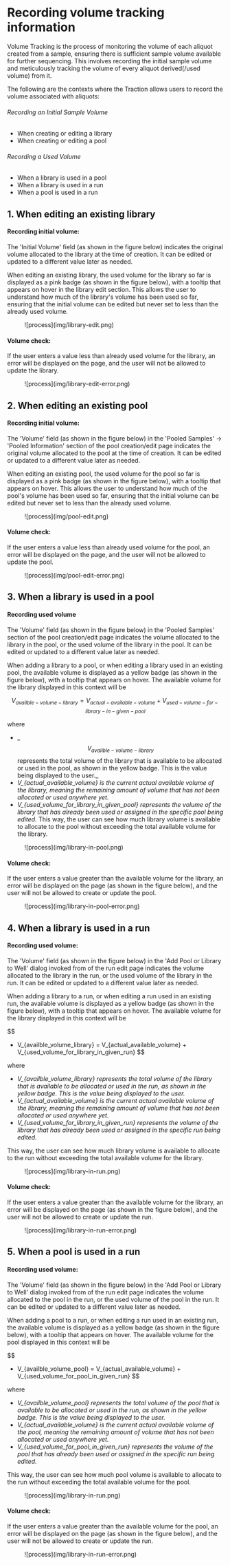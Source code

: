 # Recording volume tracking information

Volume Tracking is the process of monitoring the volume of each aliquot created from a sample, ensuring there is sufficient sample volume available for further sequencing. This involves recording the initial sample volume and meticulously tracking the volume of every aliquot derived(/used volume) from it.

The following are the contexts where the Traction allows users to record the volume associated with aliquots:

###### Recording an Initial Sample Volume

- When creating or editing a library
- When creating or editing a pool

###### Recording a Used Volume

- When a library is used in a pool
- When a library is used in a run
- When a pool is used in a run

## 1. When editing an existing library

#### Recording initial volume:

The 'Initial Volume' field (as shown in the figure below) indicates the original volume allocated to the library at the time of creation. It can be edited or updated to a different value later as needed.

When editing an existing library, the used volume for the library so far is displayed as a pink badge (as shown in the figure below), with a tooltip that appears on hover in the library edit section. This allows the user to understand how much of the library's volume has been used so far, ensuring that the initial volume can be edited but never set to less than the already used volume.

<figure markdown="span">
  ![process](img/library-edit.png)
</figure>

#### Volume check:

If the user enters a value less than already used volume for the library, an error will be displayed on the page, and the user will not be allowed to update the library.

<figure markdown="span">
  ![process](img/library-edit-error.png)
</figure>

## 2. When editing an existing pool

#### Recording initial volume:

The 'Volume' field (as shown in the figure below) in the 'Pooled Samples' -> 'Pooled Information' section of the pool creation/edit page indicates the original volume allocated to the pool at the time of creation. It can be edited or updated to a different value later as needed.

When editing an existing pool, the used volume for the pool so far is displayed as a pink badge (as shown in the figure below), with a tooltip that appears on hover. This allows the user to understand how much of the pool's volume has been used so far, ensuring that the initial volume can be edited but never set to less than the already used volume.

<figure markdown="span">
  ![process](img/pool-edit.png)
</figure>

#### Volume check:

If the user enters a value less than already used volume for the pool, an error will be displayed on the page, and the user will not be allowed to update the pool.

<figure markdown="span">
  ![process](img/pool-edit-error.png)
</figure>

## 3. When a library is used in a pool

#### Recording used volume

The 'Volume' field (as shown in the figure below) in the 'Pooled Samples' section of the pool creation/edit page indicates the volume allocated to the library in the pool, or the used volume of the library in the pool. It can be edited or updated to a different value later as needed.

When adding a library to a pool, or when editing a library used in an existing pool, the available volume is displayed as a yellow badge (as shown in the figure below), with a tooltip that appears on hover. The available volume for the library displayed in this context will be

$$
 V_{availble-volume-library} = V_{actual-available-volume} + V_{used-volume-for-library-in-given-pool}
$$

where

- _$$V_{availble-volume-library}$$ represents the total volume of the library that is available to be allocated or used in the pool, as shown in the yellow badge. This is the value being displayed to the user.\_
- _V\_{actual_available_volume} is the current actual available volume of the library, meaning the remaining amount of volume that has not been allocated or used anywhere yet._
- _V\_{used_volume_for_library_in_given_pool} represents the volume of the library that has already been used or assigned in the specific pool being edited._
  This way, the user can see how much library volume is available to allocate to the pool without exceeding the total available volume for the library.

<figure markdown="span">
  ![process](img/library-in-pool.png)
</figure>

#### Volume check:

If the user enters a value greater than the available volume for the library, an error will be displayed on the page (as shown in the figure below), and the user will not be allowed to create or update the pool.

<figure markdown="span">
  ![process](img/library-in-pool-error.png)
</figure>

## 4. When a library is used in a run

#### Recording used volume:

The 'Volume' field (as shown in the figure below) in the 'Add Pool or Library to Well' dialog invoked from of the run edit page indicates the volume allocated to the library in the run, or the used volume of the library in the run. It can be edited or updated to a different value later as needed.

When adding a library to a run, or when editing a run used in an existing run, the available volume is displayed as a yellow badge (as shown in the figure below), with a tooltip that appears on hover. The available volume for the library displayed in this context will be

$$
- V_{availble_volume_library} = V_{actual_available_volume} + V_{used_volume_for_library_in_given_run}
$$

where

- _V\_{availble_volume_library} represents the total volume of the library that is available to be allocated or used in the run, as shown in the yellow badge. This is the value being displayed to the user._
- _V\_{actual_available_volume} is the current actual available volume of the library, meaning the remaining amount of volume that has not been allocated or used anywhere yet._
- _V\_{used_volume_for_library_in_given_run} represents the volume of the library that has already been used or assigned in the specific run being edited._

This way, the user can see how much library volume is available to allocate to the run without exceeding the total available volume for the library.

<figure markdown="span">
  ![process](img/library-in-run.png)
</figure>

#### Volume check:

If the user enters a value greater than the available volume for the library, an error will be displayed on the page (as shown in the figure below), and the user will not be allowed to create or update the run.

<figure markdown="span">
  ![process](img/library-in-run-error.png)
</figure>

## 5. When a pool is used in a run

#### Recording used volume:

The 'Volume' field (as shown in the figure below) in the 'Add Pool or Library to Well' dialog invoked from of the run edit page indicates the volume allocated to the pool in the run, or the used volume of the pool in the run. It can be edited or updated to a different value later as needed.

When adding a pool to a run, or when editing a run used in an existing run, the available volume is displayed as a yellow badge (as shown in the figure below), with a tooltip that appears on hover. The available volume for the pool displayed in this context will be

$$
- V_{availble_volume_pool} = V_{actual_available_volume} + V_{used_volume_for_pool_in_given_run}
$$

where

- _V\_{availble_volume_pool} represents the total volume of the pool that is available to be allocated or used in the run, as shown in the yellow badge. This is the value being displayed to the user._
- _V\_{actual_available_volume} is the current actual available volume of the pool, meaning the remaining amount of volume that has not been allocated or used anywhere yet._
- _V\_{used_volume_for_pool_in_given_run} represents the volume of the pool that has already been used or assigned in the specific run being edited._

This way, the user can see how much pool volume is available to allocate to the run without exceeding the total available volume for the pool.

<figure markdown="span">
  ![process](img/library-in-run.png)
</figure>

#### Volume check:

If the user enters a value greater than the available volume for the pool, an error will be displayed on the page (as shown in the figure below), and the user will not be allowed to create or update the run.

<figure markdown="span">
  ![process](img/library-in-run-error.png)
</figure>
